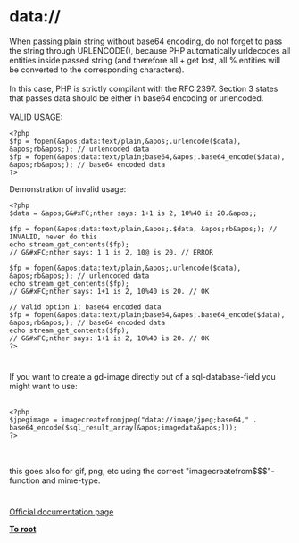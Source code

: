 # data://



When passing plain string without base64 encoding, do not forget to pass the string through URLENCODE(), because PHP automatically urldecodes all entities inside passed string (and therefore all + get lost, all % entities will be converted to the corresponding characters).<br><br>In this case, PHP is strictly compilant with the RFC 2397. Section 3 states that passes data should be either in base64 encoding or urlencoded.<br><br>VALID USAGE:<br>

```
<?php
$fp = fopen(&apos;data:text/plain,&apos;.urlencode($data), &apos;rb&apos;); // urlencoded data
$fp = fopen(&apos;data:text/plain;base64,&apos;.base64_encode($data), &apos;rb&apos;); // base64 encoded data
?>
```


Demonstration of invalid usage:


```
<?php
$data = &apos;G&#xFC;nther says: 1+1 is 2, 10%40 is 20.&apos;;

$fp = fopen(&apos;data:text/plain,&apos;.$data, &apos;rb&apos;); // INVALID, never do this
echo stream_get_contents($fp);
// G&#xFC;nther says: 1 1 is 2, 10@ is 20. // ERROR

$fp = fopen(&apos;data:text/plain,&apos;.urlencode($data), &apos;rb&apos;); // urlencoded data
echo stream_get_contents($fp);
// G&#xFC;nther says: 1+1 is 2, 10%40 is 20. // OK

// Valid option 1: base64 encoded data
$fp = fopen(&apos;data:text/plain;base64,&apos;.base64_encode($data), &apos;rb&apos;); // base64 encoded data
echo stream_get_contents($fp);
// G&#xFC;nther says: 1+1 is 2, 10%40 is 20. // OK
?>
```
  

#

If you want to create a gd-image directly out of a sql-database-field you might want to use:<br><br>

```
<?php
$jpegimage = imagecreatefromjpeg("data://image/jpeg;base64," . base64_encode($sql_result_array[&apos;imagedata&apos;]));
?>
```
<br><br>this goes also for gif, png, etc using the correct "imagecreatefrom$$$"-function and mime-type.  

#

[Official documentation page](https://www.php.net/manual/en/wrappers.data.php)

**[To root](/README.md)**